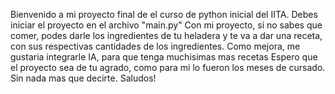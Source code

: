 Bienvenido a mi proyecto final de el curso de python inicial del IITA.
Debes iniciar el proyecto en el archivo "main.py"
Con mi proyecto, si no sabes que comer, podes darle los ingredientes de tu heladera y
te va a dar una receta, con sus respectivas cantidades de los ingredientes.
Como mejora, me gustaria integrarle IA, para que tenga muchisimas mas recetas
Espero que el proyecto sea de tu agrado, como para mi lo fueron los meses de cursado.
Sin nada mas que decirte. Saludos!
